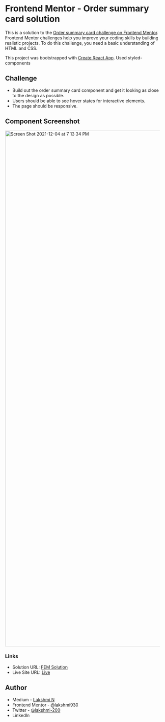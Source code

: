 # Frontend Mentor - Order summary card solution

This is a solution to the [Order summary card challenge on Frontend Mentor](https://www.frontendmentor.io/challenges/order-summary-component-QlPmajDUj). Frontend Mentor challenges help you improve your coding skills by building realistic projects. To do this challenge, you need a basic understanding of HTML and CSS.

This project was bootstrapped with [Create React App](https://github.com/facebook/create-react-app).
Used styled-components

## Challenge
- Build out the order summary card component and get it looking as close to the design as possible.
- Users should be able to see hover states for interactive elements.
- The page should be responsive.

## Component Screenshot

<img width="1680" alt="Screen Shot 2021-12-04 at 7 13 34 PM" src="https://user-images.githubusercontent.com/79132440/164967211-6c8d1081-5dee-4033-b1e4-84acdb857e5f.png">

### Links

- Solution URL: [FEM Solution](https://www.frontendmentor.io/solutions/responsive-order-summary-card-using-flex-styled-B1htaxkD5)
- Live Site URL: [Live](https://lakshmi930.github.io/fem-order-summary-component/)



## Author

- Medium - [Lakshmi N](https://medium.com/@lakshmi-n)
- Frontend Mentor - [@lakshmi930](https://www.frontendmentor.io/profile/lakshmi930/)
- Twitter - [@lakshmi-200](https://www.twitter.com/lakshmi-200/)
- LinkedIn
